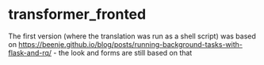# transformer_fronted
The first version (where the translation was run as a shell script) was based on https://beenje.github.io/blog/posts/running-background-tasks-with-flask-and-rq/ - the look and forms are still based on that
